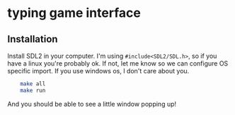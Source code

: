 # typing game interface

## Installation

Install SDL2 in your computer. I'm using `#include<SDL2/SDL.h>`, so if you have a linux you're probably ok. If not, let me know so we can configure OS specific import. If you use windows os, I don't care about you.

```bash
    make all
    make run

```

And you should be able to see a little window popping up!
